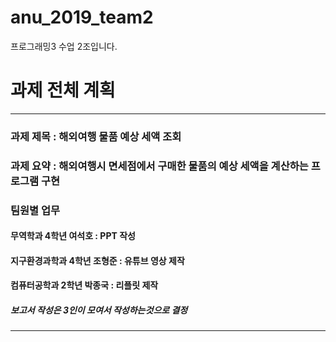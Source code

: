 # anu_2019_team2
프로그래밍3 수업 2조입니다. 

# 과제 전체 계획
---
### 과제 제목 : 해외여행 물품 예상 세액 조회
### 과제 요약 : 해외여행시 면세점에서 구매한 물품의 예상 세액을 계산하는 프로그램 구현
### 팀원별 업무 
####  무역학과 4학년 여석호 : PPT 작성 
####  지구환경과학과 4학년 조형준 : 유튜브 영상 제작
####  컴퓨터공학과 2학년 박종국 : 리플릿 제작
##### 보고서 작성은 3인이 모여서 작성하는것으로 결정
---
